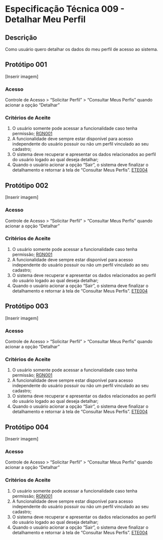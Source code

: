 # Especificação Técnica 009 - Detalhar Meu Perfil

## Descrição
Como usuário quero detalhar os dados do meu perfil de acesso ao sistema. 

## Protótipo 001
[Inserir imagem]<!-- ![alt text](../imagens/ete-009-prot-001.png) -->

### Acesso
Controle de Acesso > “Solicitar Perfil” > “Consultar Meus Perfis” quando acionar a opção “Detalhar”

### Critérios de Aceite 
1. O usuário somente pode acessar a funcionalidade caso tenha permissão; [RGN001](DocumentoDeRegrasv2.md#rgn001)   
2. A funcionalidade deve sempre estar disponível para acesso independente do usuário possuir ou não um perfil vinculado ao seu cadastro; 
3. O sistema deve recuperar e apresentar os dados relacionados ao perfil do usuário logado ao qual deseja detalhar; 
4. Quando o usuário acionar a opção “Sair”, o sistema deve finalizar o detalhamento e retornar à tela de “Consultar Meus Perfis”. [ETE004](ETE004.md)

## Protótipo 002
[Inserir imagem]<!-- ![alt text](../imagens/ete-009-prot-002.png) -->

### Acesso
Controle de Acesso > “Solicitar Perfil” > “Consultar Meus Perfis” quando acionar a opção “Detalhar” 

### Critérios de Aceite
1. O usuário somente pode acessar a funcionalidade caso tenha permissão; [RGN001](DocumentoDeRegrasv2.md#rgn001)
2. A funcionalidade deve sempre estar disponível para acesso independente do usuário possuir ou não um perfil vinculado ao seu cadastro; 
3. O sistema deve recuperar e apresentar os dados relacionados ao perfil do usuário logado ao qual deseja detalhar; 
4. Quando o usuário acionar a opção “Sair”, o sistema deve finalizar o detalhamento e retornar à tela de “Consultar Meus Perfis”. [ETE004](ETE004.md)

## Protótipo 003
[Inserir imagem]<!-- ![alt text](../imagens/ete-009-prot-003.png) -->

### Acesso
Controle de Acesso > “Solicitar Perfil” > “Consultar Meus Perfis” quando acionar a opção “Detalhar” 

### Critérios de Aceite
1. O usuário somente pode acessar a funcionalidade caso tenha permissão; [RGN001](DocumentoDeRegrasv2.md#rgn001)
2. A funcionalidade deve sempre estar disponível para acesso independente do usuário possuir ou não um perfil vinculado ao seu cadastro; 
3. O sistema deve recuperar e apresentar os dados relacionados ao perfil do usuário logado ao qual deseja detalhar; 
4. Quando o usuário acionar a opção “Sair”, o sistema deve finalizar o detalhamento e retornar à tela de “Consultar Meus Perfis”. [ETE004](ETE004.md)

## Protótipo 004
[Inserir imagem]<!-- ![alt text](../imagens/ete-009-prot-004.png) -->

### Acesso
Controle de Acesso > “Solicitar Perfil” > “Consultar Meus Perfis” quando acionar a opção “Detalhar” 

### Critérios de Aceite
1. O usuário somente pode acessar a funcionalidade caso tenha permissão; [RGN001](DocumentoDeRegrasv2.md#rgn001)
2. A funcionalidade deve sempre estar disponível para acesso independente do usuário possuir ou não um perfil vinculado ao seu cadastro; 
3. O sistema deve recuperar e apresentar os dados relacionados ao perfil do usuário logado ao qual deseja detalhar; 
4. Quando o usuário acionar a opção “Sair”, o sistema deve finalizar o detalhamento e retornar à tela de “Consultar Meus Perfis”. [ETE004](ETE004.md)